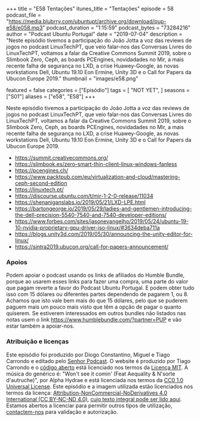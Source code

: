 +++
title = "E58 Tentações"
itunes_title = "Tentações"
episode = 58
podcast_file = "https://media.blubrry.com/ubuntupt/archive.org/download/pup-e58/e058.mp3"
podcast_duration = "1:15:59"
podcast_bytes = "73284216"
author = "Podcast Ubuntu Portugal"
date = "2019-07-04"
description = "Neste episódio tivemos a participação do João Jotta a voz das reviews de jogos no podcast LinuxTechPT, que veio falar-nos das Conversas Livres do LinuxTechPT, voltamos a falar da Creative Commons Summit 2019, sobre o Slimbook Zero, Ceph, as boards PCEngines, novidadades no Mir, a mais recente falha de segurança no LXD, a crise Huawey-Google, as novas workstations Dell, Ubuntu 19.10 Eon Ermine, Unity 3D e o Call for Papers da Ubucon Europe 2019."
thumbnail = "images/e58.png"

featured = false
categories = ["Episódio"]
tags = [
  "NOT YET",
]
seasons = ["S01"]
aliases = ["e58", "E58"]
+++

Neste episódio tivemos a participação do João Jotta a voz das reviews de jogos no podcast LinuxTechPT, que veio falar-nos das Conversas Livres do LinuxTechPT, voltamos a falar da Creative Commons Summit 2019, sobre o Slimbook Zero, Ceph, as boards PCEngines, novidadades no Mir, a mais recente falha de segurança no LXD, a crise Huawey-Google, as novas workstations Dell, Ubuntu 19.10 Eon Ermine, Unity 3D e o Call for Papers da Ubucon Europe 2019.

* https://summit.creativecommons.org/
* https://slimbook.es/zero-smart-thin-client-linux-windows-fanless
* https://pcengines.ch/
* https://www.packtpub.com/eu/virtualization-and-cloud/mastering-ceph-second-edition
* https://linuxtech.pt/
* https://discourse.ubuntu.com/t/mir-1-2-0-release/11034
* https://shenaniganslabs.io/2019/05/21/LXD-LPE.html
* https://bartongeorge.io/2019/05/29/ladies-and-gentlemen-introducing-the-dell-precision-5540-7540-and-7540-developer-editions/
* https://www.forbes.com/sites/jasonevangelho/2019/05/24/ubuntu-19-10-nvidia-proprietary-gpu-driver-iso-linux/#3634deba711a
* https://blogs.unity3d.com/2019/05/30/announcing-the-unity-editor-for-linux/
* https://sintra2019.ubucon.org/call-for-papers-announcement/


### Apoios
Podem apoiar o podcast usando os links de afiliados do Humble Bundle, porque ao usarem esses links para fazer uma compra, uma parte do valor que pagam reverte a favor do Podcast Ubuntu Portugal.
E podem obter tudo isso com 15 dólares ou diferentes partes dependendo de pagarem 1, ou 8.
Achamos que isto vale bem mais do que 15 dólares, pelo que se puderem paguem mais um pouco mais visto que têm a opção de pagar o quanto quiserem.
Se estiverem interessados em outros bundles não listados nas notas usem o link https://www.humblebundle.com/?partner=PUP e vão estar também a apoiar-nos.

### Atribuição e licenças
Este episódio foi produzido por Diogo Constantino, Miguel e Tiago Carrondo e editado pelo [Senhor Podcast](https://senhorpodcast.pt/).
O website é produzido por Tiago Carrondo e o [código aberto](https://gitlab.com/podcastubuntuportugal/website) está licenciado nos termos da [Licença MIT](https://gitlab.com/podcastubuntuportugal/website/main/LICENSE).
A música do genérico é: "Won't see it comin' (Feat Aequality & N'sorte d'autruche)", por Alpha Hydrae e está licenciada nos termos da [CC0 1.0 Universal License](https://creativecommons.org/publicdomain/zero/1.0/).
Este episódio e a imagem utilizada estão licenciados nos termos da licença: [Attribution-NonCommercial-NoDerivatives 4.0 International (CC BY-NC-ND 4.0)](https://creativecommons.org/licenses/by-nc-nd/4.0/), [cujo texto integral pode ser lido aqui](https://creativecommons.org/licenses/by-nc-nd/4.0/legalcode). Estamos abertos a licenciar para permitir outros tipos de utilização, [contactem-nos](https://podcastubuntuportugal.org/contactos) para validação e autorização.

